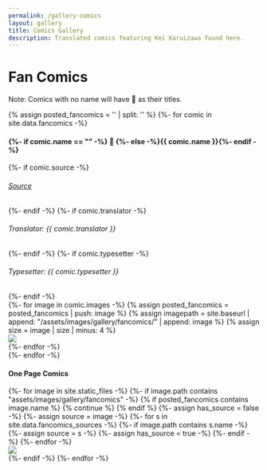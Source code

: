 ```yaml
---
permalink: /gallery-comics
layout: gallery
title: Comics Gallery
description: Translated comics featuring Kei Karuizawa found here.
---
```

<h1 class="title">Fan Comics</h1>
<p>Note: Comics with no name will have 🍆 as their titles.</p>
{% assign posted_fancomics = '' | split: '' %}
{%- for comic in site.data.fancomics -%}
<h4>{%- if comic.name == "" -%} 🍆 {%- else -%}{{ comic.name }}{%- endif -%}</h4>
{%- if comic.source -%}<h6><a href="{{ comic.source }}">Source</a></h6>{%- endif -%}
{%- if comic.translator -%}<h6>Translator: {{ comic.translator }}</h6>{%- endif -%}
{%- if comic.typesetter -%}<h6>Typesetter: {{ comic.typesetter }}</h6>{%- endif -%}
<div class="images-container">
    <div class="grid row center-block">
    {%- for image in comic.images -%}
        {% assign posted_fancomics = posted_fancomics | push: image %}
        {% assign imagepath = site.baseurl | append: "/assets/images/gallery/fancomics/" | append: image %}
        {% assign size = image | size | minus: 4 %}
        <div class="col-sm-3 grid-item">
            <a data-fancybox="gallery" data-caption="<a target='_blank' href='{{ imagepath }}'>Full Image</a>{% if comic.source %} - <a target='_blank' href='{{ comic.source }}'>Source</a>{% endif %}" href="{{ imagepath }}">
                <img class="pic" src="{{ site.baseurl }}/assets/images/gallery/thumbnails/fancomics/{{ image | slice: 0, size | append: ".jpg" }}">
            </a>
        </div>
    {%- endfor -%}
    </div>
</div>
{%- endfor -%}
<h4>One Page Comics</h4>
<div class="images-container">
    <div class="grid row center-block" id="comicsRow">
    {%- for image in site.static_files -%}
    {%- if image.path contains "assets/images/gallery/fancomics" -%}
        {% if posted_fancomics contains image.name %}
            {% continue %}
        {% endif %}
        {%- assign has_source = false -%}
        {%- assign source = image -%}
        {%- for s in site.data.fancomics_sources -%}
            {%- if image.path contains s.name -%}
                {%- assign source = s -%}
                {%- assign has_source = true -%}
            {%- endif -%}
        {%- endfor -%}
        <div class="col-sm-3 grid-item">
            <a data-fancybox="gallery" data-caption="<a target='_blank' href='{{ site.baseurl }}{{ image.path }}'>Full Image</a>
            {% if has_source %} 
                {% if source.link %}
                        - <a target='_blank' href='{{ source.link }}'>Source</a>
                {% elsif source.artist %}
                        - {{ source.artist }}
                {% endif %}
                {% if source.edited %}
                    </br> Edited by: {{ source.edited }} 
                {% endif %}
            {% endif %}" href="{{ site.baseurl }}{{ image.path }}">
                <img class="pic" src="{{ site.baseurl }}/assets/images/gallery/thumbnails/fancomics/{{ image.basename | append: ".jpg" }}">
            </a>
        </div>
    {%- endif -%}
    {%- endfor -%}
    </div>
</div>
